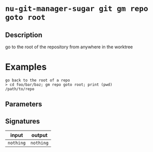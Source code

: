 # `nu-git-manager-sugar git gm repo goto root`
## Description
go to the root of the repository from anywhere in the worktree

# Examples
    go back to the root of a repo
    > cd foo/bar/baz; gm repo goto root; print (pwd)
    /path/to/repo

## Parameters


## Signatures
| input     | output    |
| --------- | --------- |
| `nothing` | `nothing` |

